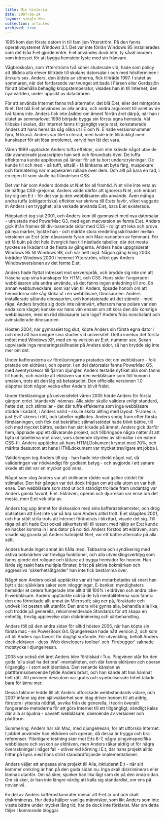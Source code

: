 ```yaml
---
title: Min historia
date: 2007-06-24
layout: single.hbs
collection: articles
archived: true
---
```

1995 kom den första datorn in till familjen Ytterström. På den fanns
operativsystemet Windows 3.1. Det var inte förrän Windows 95
installerades som det blåa E:et gjorde entré. E:et användes dock inte,
ty såväl modem som intresset för att bygga hemsidor lyste med sin
frånvaro.

Vågbroskolan, som Ytterströms två söner studerade vid, hade som policy
att tilldela alla elever tillträde till skolans datorsalar i och med
höstterminen i årskurs sex. Anders, den äldste av sönerna, fick
tillträde 1997. I slutet av sommaren, när det fortfarande var tvunget
att bada i Färsen eller Gerdssjön för att bibehålla behaglig
kroppstemperatur, visades han in till Internet, den nya världen, under
uppsikt av dataläraren.

För att använda Internet fanns två alternativ: det blå E:et, eller det
mintgröna N:et. Det blå E:et användes av alla andra, och andra argument
till valet av de två fanns inte. Anders fick inte åsikter om ämnet
förrän året därpå, när han i slutet av sommarlovet 1998 började bygga
sin första egna hemsida. Väl tillbaka i skolan, där Internet fanns
tillgängligt varje rast, konstaterade Anders att hans hemsida såg olika
ut i E och N. E hade versionsnummer fyra, N likaså. Anders var litet
irriterad, men hade inte tillräckligt med kunskaper för att lösa
problemet, varvid han lät det vara.

Våren 1999 upptäckte Anders tuffa effekter, som inte krävde något utav
de där avancerade javascripten han sett och förundrats över. De tuffa
effekterna kunde appliceras på länkar för att ta bort understrykningar.
De kunde till och med - så tufft, alltså! - få länkarna att byta färg,
muspekare och formatering när muspekaren rullade över dem. Och allt på
bara en rad, i en egen fil som skulle ha filändelsen CSS.

Det var här som Anders dömde ut N:et för all framtid. N:et ville inte
veta av de häftiga CSS-grejorna. Anders valde därför att ignorera N:et,
och enbart bry sig om E:t - för det var ju den webbläsaren alla använde.
Även många andra tuffa (obligatoriska) effekter var skrivna till E:ets
favör, vilket vaggade in Anders i en trygghet; alla verkade använda
E:et, bara E:et existerade.

Högstadiet tog slut 2001, och Anders kom till gymnasiet med nya
datorsalar - utrustade med PowerMac G3, med egen macversion av femte
E:et. Anders gick ifrån frames till div-baserade sidor med CSS - roligt
att leka och prova på nya marker, tyckte han - och märkte stora
renderingsskillnader mellan versioner av E:et (den dåvarande fyran och
Mac-varianten av femman). För att få bukt på det hela övergick han till
nästlade tabeller, där det mesta tycktes se likadant ut de flesta av
gångerna. Anders hade uppgraderat Windows 95 till Windows 98, och var
helt nöjd. Någon gång kring 2003 inträdde Windows 2000 i hemmet
Ytterström, vilket gav Anders Windowsversionen av det femte E:et.

Anders hade flyttat intresset mot serverspråk, och brydde sig inte om
att fräscha upp sina kunskaper för HTML och CSS. Hans sidor fungerade i
webbläsaren alla andra använde, så det fanns ingen anledning till oro.
En annan webbutvecklare, som var vän till Anders, tipsade honom om att
hemsidorna inte såg kloka ut i en webbläsare, Dinosaurien. Anders
installerade sålunda dinosaurien, och konstaterade att det stämde - med
råge. Anders brydde sig dock inte nämnvärt, eftersom hans polare var den
enda som klagat; kanske var hans vän ensam om att köra den där konstiga
webbläsaren, med en röd dinosaurie som logo? Anders fnös nonchalant och
avinstallerade dinosaurien.

Hösten 2004, när gymnasiet tog slut, köpte Anders sin första egna dator
i och med att han invigde sina studier vid universitet. Detta innebar
det första mötet med Windows XP, med en ny version av E:et, nummer sex.
Sexan uppvisade inga renderingsskillnader på Anders sidor, så han brydde
sig inte mer om det.

Under kafferasterna av föreläsningarna pratades det om webbläsare - folk
pratade om eldrävar, och operor. I en del datorsalar fanns PowerMac G5,
med äventyrsresor till fjärran djungler. Anders testade nyfiket alla som
fanns till hands, och märkte att eldräven var den webbläsare som föll
honom i smaken, trots att den låg på betastadiet. Den officiella
versionen 1.0 släpptes blott någon vecka efter Anders blivit frälst.

Under föreläsningar på universitetet våren 2005 hörde Anders för första
gången ordet \'standards\' nämnas. Alla sidor skulle validera enligt
standard, hette det, och stilmallar - det där tuffa effekterna som inga
webbläsare stödde likadant, i Anders värld - skulle sköta allting med
layout. \'Frames is just Evil\' skrevs i rött, och tabeller ogillades.
Anders smög fram efter första föreläsningen, och fick det bekräftat:
stilmallsstödet hade blivit bättre, till och med mycket bättre, sedan
han sist kikade på ämnet. Anders gick därför hem, öppnade upp ett
dåvarande projekt, och tillbringade några nätter åt att byta ut
tabellerna mot divar, vars utseende styrdes av stilmallar i en extern
CSS-fil. Anders upptäckte att hans HTMLDokument krympt med 70%, och
märkte dessutom att hans HTMLdokument var mycket trevligare att jobba i.

Valideringen tog Anders till sig - han hade inte direkt något val, då
valideringen var nödvändigt för godkänt betyg - och avgjorde i ett
senare skede att det var en mycket god vana.

Något som slog Anders var att skillnader rådde vad gällde stödet för
stilmallar. Den här gången var det dock frågan om att alla utom en var
helt ense. Den webbläsare som stod ut och ständigt trollade fram
undantag var Anders gamla favorit, E:et. Eldräven, operan och djurresan
var ense om det mesta, men E:et vek ofta av.

Anders tog upp ämnet för diskussion med sina kafferastskamrater, och
drog slutsatsen att E:et inte var så bra som Anders alltid trott. E:et
släpptes 2001, och har stått stilla trots att Internet förändrats i
blixtfart, visade det sig. Till råga på allt hade E:et också
säkerhetshål till tusen; med hjälp av E:et kunde en hacker komma in i
ens dator på nolltid. Anders förstod att eldräven, som visade sig grunda
på Anders hatobjekt N:et, var ett bättre alternativ på alla sätt.

Anders kunde inget annat än hålla med. Tabbarna och syndikering med
aktiva bokmärken var trevliga funktioner, och alla utvecklingsverktyg
som fanns gjorde det roligare och lättare att bygga hemsidor för honom.
Han lärde sig raskt hata multipla fönster, brist på aktiva bokmärken och
aggressiva \'säkerhetsåtgärder\' han inte fick bestämma över.

Något som Anders också upptäckte var att han motarbetades så snart han
bytt sida: självklara saker som inloggningar, E-banker, myndigheters
hemsidor et cetera fungerade inte alltid till 100% i eldräven och andra
icke-E-webbläsare. Anders upptäckte också de två mentaliteterna som
fanns: den ena förnekade allt annat än Microsoft; såg ner på, föraktade
och undvek likt pesten allt utanför. Den andra ville gynna alla,
behandla alla lika, och trodde på generella, rekommenderade Standards
för att skapa en enhetlig, trevlig upplevelse utan diskriminering och
särbehandling.

Anders föll på den andra sidan för alltid hösten 2005, när han köpte sin
första mac - en PowerBook G4. Djungelresan hade nått version 2, och kom
att bli Anders nya favorit för dagligt surfande. För utveckling, behöll
Anders dock eldräven - dess \'Web developers toolbar\' och
\'Firebugger\' saknade motstycke i djungelresan.

2005 var också det året Anders blev förälskad i Tux. Pingvinen står för
den goda \'alla skall ha det bra!\'-mentaliteten, och där fanns eldräven
och operan tillgänglig - i stort sett identiska. Den renande känslan av
plattformsoberoende fyllde Anders bröst, och han kände att han hamnat
helt rätt. Att pinvinen dessutom var gratis och symboliserade frihet
talade bara för ännu mer.

Dessa faktorer ledde till att Anders utforskade webbstandards vidare,
och 2007 infann sig den självsäkerhet som idag driver honom till att
aldrig, förutom i yttersta nödfall, avvika från de generella, i teorin
överallt fungerande metoderna för att göra Internet till ett
tillgängligt, oändligt kalas där alla är bjudna - oavsett webbläsare,
oberoende av versioner och plattform.

Summering: Anders har sin Mac, med djungelresan, för att utforska
Internet. I jobbet använder han eldräven och operan, då dessa är trygga
och bra referenser. Ytterligare testning sker mot E:ts 6-7, några
pingvinspecifika webbläsare och syskon av eldräven, men Anders råkar
aldrig ut för några överaskningar i något fall - utöver vid körning i
E:t, där hans projekt alltid hittar på hyss med hans strikt
standardföljande implementationer.

Anders väljer att anpassa sina projekt till Alla, inkluderat E:t - när
allt kommer omkring är han på den goda sidan nu. Inga skall
diskrimineras eller lämnas utanför. Om så sker, sjunker han lika lågt
som de på den onda sidan. Om så sker, är han inte längre värdig att
kalla sig standardist, om ens på novisnivå.

En del av Anders kafferastkamrater menar att E:et är ont och skall
diskrimineras. Hur detta hjälper vanliga människor, som likt Anders som
inte visste bättre under mycket lång tid, har de dock inte förklarat.
Mer om detta följer i kommande bloggar.